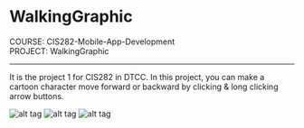 # WalkingGraphic
COURSE: CIS282-Mobile-App-Development <br> 
PROJECT: WalkingGraphic <br>



----------------------------------------------------------------
It is the project 1 for CIS282 in DTCC. In this project, you can make a cartoon character move forward or backward by clicking &amp; long clicking arrow buttons.

![alt tag](https://github.com/tzupinkuo/WalkingGraphic/blob/master/demo1.JPG)
![alt tag](https://github.com/tzupinkuo/WalkingGraphic/blob/master/demo2.JPG)
![alt tag](https://github.com/tzupinkuo/WalkingGraphic/blob/master/demo3.JPG)


